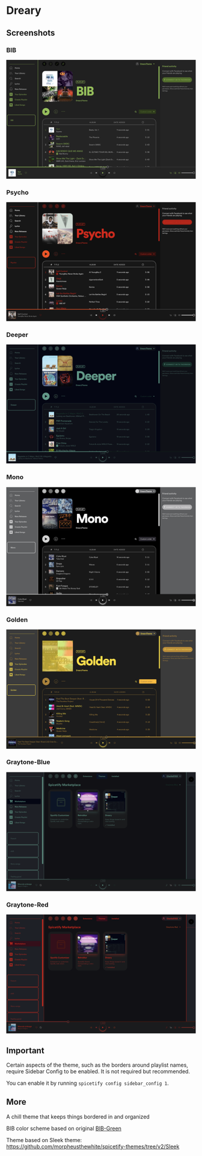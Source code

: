 # Dreary

## Screenshots

### BIB
![BIB Screenshot](bib.png)

### Psycho
![Psycho Screenshot](psycho.png)

### Deeper
![Deeper Screenshot](deeper.png)

### Mono
![Mono Screenshot](mono.png)

### Golden
![Golden Screenshot](golden.png)

### Graytone-Blue
![Graytone-Blue Screenshot](graytone-blue.png)

### Graytone-Red
![Graytone-Red Screenshot](graytone-red.png)


## Important
Certain aspects of the theme, such as the borders around playlist names, require Sidebar Config to be enabled. It is not required but recommended.

You can enable it by running `spicetify config sidebar_config 1`.

## More

A chill theme that keeps things bordered in and organized

BIB color scheme based on original [BIB-Green](https://github.com/morpheusthewhite/spicetify-themes/tree/master/BIB-Green) 

Theme based on Sleek theme: https://github.com/morpheusthewhite/spicetify-themes/tree/v2/Sleek

